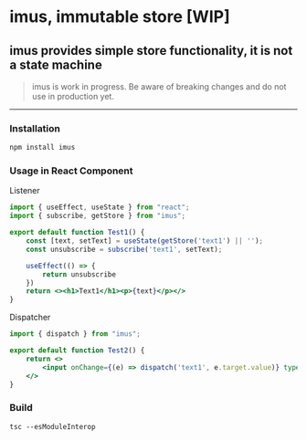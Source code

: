 # imus, immutable store [WIP]
## imus provides simple store functionality, it is not a state machine
> imus is work in progress. Be aware of breaking changes and do not use in production yet.
<hr>

### Installation
```sh
npm install imus
```

### Usage in React Component

Listener
```jsx
import { useEffect, useState } from "react";
import { subscribe, getStore } from "imus";

export default function Test1() {
    const [text, setText] = useState(getStore('text1') || '');
    const unsubscribe = subscribe('text1', setText);

    useEffect(() => {
        return unsubscribe
    })
    return <><h1>Text1</h1><p>{text}</p></>
}
```

Dispatcher
```jsx
import { dispatch } from "imus";

export default function Test2() {
    return <>
        <input onChange={(e) => dispatch('text1', e.target.value)} type="text"/>
    </>
}
```


### Build
```
tsc --esModuleInterop
```